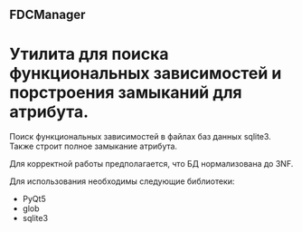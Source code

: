 ## FDCManager
# Утилита для поиска функциональных зависимостей и порстроения замыканий для атрибута.

Поиск функциональных зависимостей в файлах баз данных sqlite3. Также строит полное замыкание атрибута. 

Для корректной работы предполагается, что БД нормализована до 3NF.

Для использования необходимы следующие библиотеки:
 - PyQt5
 - glob
 - sqlite3
